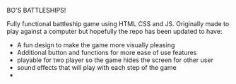 BO'S BATTLESHIPS!

Fully functional battleship game using HTML CSS and JS.
Originally made to play against a computer but hopefully the repo has been updated to have:

- A fun design to make the game more visually pleasing
- Additional button and functions for more ease of use features
- playable for two player so the game hides the screen for other user
- sound effects that will play with each step of the game
- 